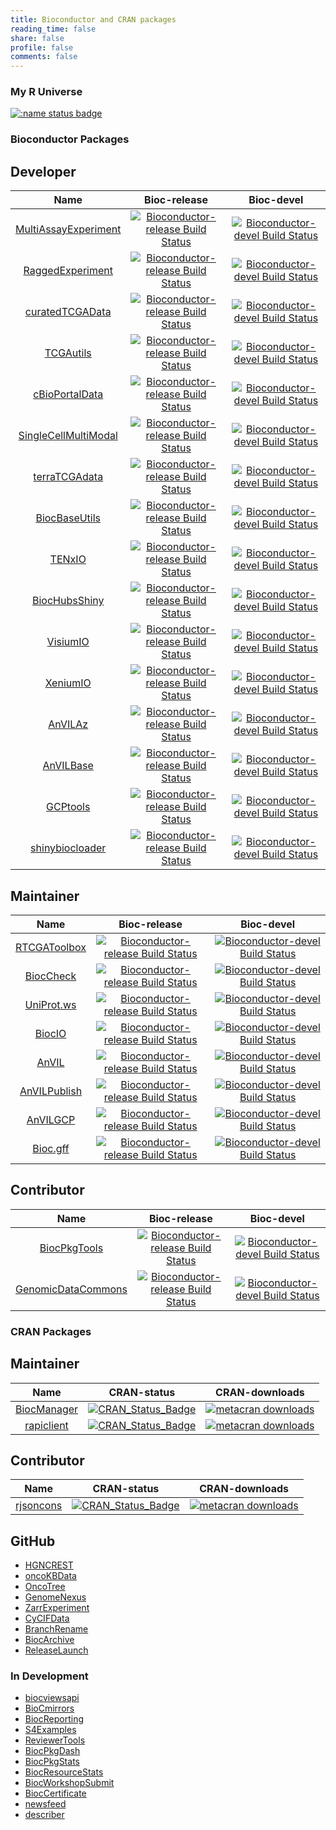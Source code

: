 ```yaml
---
title: Bioconductor and CRAN packages
reading_time: false
share: false
profile: false
comments: false
---
```


### My R Universe

[![:name status badge](https://link-ny.r-universe.dev/badges/:name?scale=2&color=orange)](https://link-ny.r-universe.dev/)

### Bioconductor Packages

## Developer

| Name | Bioc-release | Bioc-devel |
|:-----:|:-----:|:-----:|
| [MultiAssayExperiment](https://github.com/waldronlab/MultiAssayExperiment) | [![Bioconductor-release Build Status](http://bioconductor.org/shields/build/release/bioc/MultiAssayExperiment.svg)](http://bioconductor.org/checkResults/release/bioc-LATEST/MultiAssayExperiment) | [![Bioconductor-devel Build Status](http://bioconductor.org/shields/build/devel/bioc/MultiAssayExperiment.svg)](http://bioconductor.org/checkResults/devel/bioc-LATEST/MultiAssayExperiment) |
| [RaggedExperiment](https://github.com/Bioconductor/RaggedExperiment) | [![Bioconductor-release Build Status](http://bioconductor.org/shields/build/release/bioc/RaggedExperiment.svg)](http://bioconductor.org/checkResults/release/bioc-LATEST/RaggedExperiment) | [![Bioconductor-devel Build Status](http://bioconductor.org/shields/build/devel/bioc/RaggedExperiment.svg)](http://bioconductor.org/checkResults/devel/bioc-LATEST/RaggedExperiment) |
| [curatedTCGAData](https://github.com/waldronlab/curatedTCGAData) | [![Bioconductor-release Build Status](http://bioconductor.org/shields/build/release/data-experiment/curatedTCGAData.svg)](http://bioconductor.org/checkResults/release/data-experiment-LATEST/curatedTCGAData/) | [![Bioconductor-devel Build Status](http://bioconductor.org/shields/build/devel/data-experiment/curatedTCGAData.svg)](http://bioconductor.org/checkResults/devel/data-experiment-LATEST/curatedTCGAData) |
| [TCGAutils](https://github.com/waldronlab/TCGAutils) | [![Bioconductor-release Build Status](http://bioconductor.org/shields/build/release/bioc/TCGAutils.svg)](http://bioconductor.org/checkResults/release/bioc-LATEST/TCGAutils) | [![Bioconductor-devel Build Status](http://bioconductor.org/shields/build/devel/bioc/TCGAutils.svg)](http://bioconductor.org/checkResults/devel/bioc-LATEST/TCGAutils) |
| [cBioPortalData](https://github.com/waldronlab/cBioPortalData) | [![Bioconductor-release Build Status](http://bioconductor.org/shields/build/release/bioc/cBioPortalData.svg)](http://bioconductor.org/checkResults/release/bioc-LATEST/cBioPortalData) | [![Bioconductor-devel Build Status](http://bioconductor.org/shields/build/devel/bioc/cBioPortalData.svg)](http://bioconductor.org/checkResults/devel/bioc-LATEST/cBioPortalData) |
| [SingleCellMultiModal](https://github.com/waldronlab/SingleCellMultiModal) | [![Bioconductor-release Build Status](http://bioconductor.org/shields/build/release/data-experiment/SingleCellMultiModal.svg)](http://bioconductor.org/checkResults/release/data-experiment-LATEST/SingleCellMultiModal/) | [![Bioconductor-devel Build Status](http://bioconductor.org/shields/build/devel/data-experiment/SingleCellMultiModal.svg)](http://bioconductor.org/checkResults/devel/data-experiment-LATEST/SingleCellMultiModal) |
| [terraTCGAdata](https://github.com/waldronlab/terraTCGAdata) | [![Bioconductor-release Build Status](http://bioconductor.org/shields/build/release/bioc/terraTCGAdata.svg)](http://bioconductor.org/checkResults/release/bioc-LATEST/terraTCGAdata) | [![Bioconductor-devel Build Status](http://bioconductor.org/shields/build/devel/bioc/terraTCGAdata.svg)](http://bioconductor.org/checkResults/devel/bioc-LATEST/terraTCGAdata) |
| [BiocBaseUtils](https://github.com/Bioconductor/BiocBaseUtils) | [![Bioconductor-release Build Status](http://bioconductor.org/shields/build/release/bioc/BiocBaseUtils.svg)](http://bioconductor.org/checkResults/release/bioc-LATEST/BiocBaseUtils) | [![Bioconductor-devel Build Status](http://bioconductor.org/shields/build/devel/bioc/BiocBaseUtils.svg)](http://bioconductor.org/checkResults/devel/bioc-LATEST/BiocBaseUtils) |
| [TENxIO](https://github.com/waldronlab/TENxIO) | [![Bioconductor-release Build Status](http://bioconductor.org/shields/build/release/bioc/TENxIO.svg)](http://bioconductor.org/checkResults/release/bioc-LATEST/TENxIO) | [![Bioconductor-devel Build Status](http://bioconductor.org/shields/build/devel/bioc/TENxIO.svg)](http://bioconductor.org/checkResults/devel/bioc-LATEST/TENxIO) |
| [BiocHubsShiny](https://github.com/Bioconductor/BiocHubsShiny) | [![Bioconductor-release Build Status](http://bioconductor.org/shields/build/release/bioc/BiocHubsShiny.svg)](http://bioconductor.org/checkResults/release/bioc-LATEST/BiocHubsShiny) | [![Bioconductor-devel Build Status](http://bioconductor.org/shields/build/devel/bioc/BiocHubsShiny.svg)](http://bioconductor.org/checkResults/devel/bioc-LATEST/BiocHubsShiny) |
| [VisiumIO](https://github.com/waldronlab/VisiumIO) | [![Bioconductor-release Build Status](http://bioconductor.org/shields/build/release/bioc/VisiumIO.svg)](http://bioconductor.org/checkResults/release/bioc-LATEST/VisiumIO) | [![Bioconductor-devel Build Status](http://bioconductor.org/shields/build/devel/bioc/VisiumIO.svg)](http://bioconductor.org/checkResults/devel/bioc-LATEST/VisiumIO) |
| [XeniumIO](https://github.com/waldronlab/XeniumIO) | [![Bioconductor-release Build Status](https://bioconductor.org/shields/build/release/bioc/XeniumIO.svg)](http://bioconductor.org/checkResults/release/bioc-LATEST/XeniumIO) | [![Bioconductor-devel Build Status](http://bioconductor.org/shields/build/devel/bioc/XeniumIO.svg)](http://bioconductor.org/checkResults/devel/bioc-LATEST/XeniumIO) |
| [AnVILAz](https://github.com/Bioconductor/AnVILAz) | [![Bioconductor-release Build Status](http://bioconductor.org/shields/build/release/bioc/AnVILAz.svg)](http://bioconductor.org/checkResults/release/bioc-LATEST/AnVILAz) | [![Bioconductor-devel Build Status](http://bioconductor.org/shields/build/devel/bioc/AnVILAz.svg)](http://bioconductor.org/checkResults/devel/bioc-LATEST/AnVILAz) |
| [AnVILBase](https://github.com/Bioconductor/AnVILBase) | [![Bioconductor-release Build Status](http://bioconductor.org/shields/build/release/bioc/AnVILBase.svg)](http://bioconductor.org/checkResults/release/bioc-LATEST/AnVILBase) | [![Bioconductor-devel Build Status](http://bioconductor.org/shields/build/devel/bioc/AnVILBase.svg)](http://bioconductor.org/checkResults/devel/bioc-LATEST/AnVILBase) |
| [GCPtools](https://github.com/Bioconductor/GCPtools) | [![Bioconductor-release Build Status](https://bioconductor.org/shields/years-in-bioc/GCPtools.svg)](http://bioconductor.org/checkResults/release/bioc-LATEST/GCPtools) | [![Bioconductor-devel Build Status](http://bioconductor.org/shields/build/devel/bioc/GCPtools.svg)](http://bioconductor.org/checkResults/devel/bioc-LATEST/GCPtools) |
| [shinybiocloader](https://github.com/Bioconductor/shinybiocloader) | [![Bioconductor-release Build Status](https://bioconductor.org/shields/years-in-bioc/shinybiocloader.svg)](http://bioconductor.org/checkResults/release/bioc-LATEST/shinybiocloader) | [![Bioconductor-devel Build Status](http://bioconductor.org/shields/build/devel/bioc/shinybiocloader.svg)](http://bioconductor.org/checkResults/devel/bioc-LATEST/shinybiocloader) |

## Maintainer

| Name | Bioc-release | Bioc-devel |
|:-----:|:-----:|:-----:|
| [RTCGAToolbox](https://github.com/mksamur/RTCGAToolbox) | [![Bioconductor-release Build Status](http://bioconductor.org/shields/build/release/bioc/RTCGAToolbox.svg)](http://bioconductor.org/checkResults/release/bioc-LATEST/RTCGAToolbox) | [![Bioconductor-devel Build Status](http://bioconductor.org/shields/build/devel/bioc/RTCGAToolbox.svg)](http://bioconductor.org/checkResults/devel/bioc-LATEST/RTCGAToolbox) |
| [BiocCheck](https://github.com/Bioconductor/BiocCheck) | [![Bioconductor-release Build Status](http://bioconductor.org/shields/build/release/bioc/BiocCheck.svg)](http://bioconductor.org/checkResults/release/bioc-LATEST/BiocCheck) | [![Bioconductor-devel Build Status](http://bioconductor.org/shields/build/devel/bioc/BiocCheck.svg)](http://bioconductor.org/checkResults/devel/bioc-LATEST/BiocCheck) |
| [UniProt.ws](https://github.com/Bioconductor/UniProt.ws) | [![Bioconductor-release Build Status](http://bioconductor.org/shields/build/release/bioc/UniProt.ws.svg)](http://bioconductor.org/checkResults/release/bioc-LATEST/UniProt.ws) | [![Bioconductor-devel Build Status](http://bioconductor.org/shields/build/devel/bioc/UniProt.ws.svg)](http://bioconductor.org/checkResults/devel/bioc-LATEST/UniProt.ws) |
| [BiocIO](https://github.com/Bioconductor/BiocIO) | [![Bioconductor-release Build Status](http://bioconductor.org/shields/build/release/bioc/BiocIO.svg)](http://bioconductor.org/checkResults/release/bioc-LATEST/BiocIO) | [![Bioconductor-devel Build Status](http://bioconductor.org/shields/build/devel/bioc/BiocIO.svg)](http://bioconductor.org/checkResults/devel/bioc-LATEST/BiocIO) |
| [AnVIL](https://github.com/Bioconductor/AnVIL) | [![Bioconductor-release Build Status](http://bioconductor.org/shields/build/release/bioc/AnVIL.svg)](http://bioconductor.org/checkResults/release/bioc-LATEST/AnVIL) | [![Bioconductor-devel Build Status](http://bioconductor.org/shields/build/devel/bioc/AnVIL.svg)](http://bioconductor.org/checkResults/devel/bioc-LATEST/AnVIL) |
| [AnVILPublish](https://github.com/Bioconductor/AnVILPublish) | [![Bioconductor-release Build Status](http://bioconductor.org/shields/build/release/bioc/AnVILPublish.svg)](http://bioconductor.org/checkResults/release/bioc-LATEST/AnVILPublish) | [![Bioconductor-devel Build Status](http://bioconductor.org/shields/build/devel/bioc/AnVILPublish.svg)](http://bioconductor.org/checkResults/devel/bioc-LATEST/AnVILPublish) |
| [AnVILGCP](https://github.com/Bioconductor/AnVILGCP) | [![Bioconductor-release Build Status](http://bioconductor.org/shields/build/release/bioc/AnVILGCP.svg)](http://bioconductor.org/checkResults/release/bioc-LATEST/AnVILGCP) | [![Bioconductor-devel Build Status](http://bioconductor.org/shields/build/devel/bioc/AnVILGCP.svg)](http://bioconductor.org/checkResults/devel/bioc-LATEST/AnVILGCP) |
| [Bioc.gff](https://github.com/Bioconductor/Bioc.gff) | [![Bioconductor-release Build Status](https://bioconductor.org/shields/years-in-bioc/Bioc.gff.svg)](http://bioconductor.org/checkResults/release/bioc-LATEST/Bioc.gff) | [![Bioconductor-devel Build Status](http://bioconductor.org/shields/build/devel/bioc/Bioc.gff.svg)](http://bioconductor.org/checkResults/devel/bioc-LATEST/Bioc.gff) |

## Contributor

| Name | Bioc-release | Bioc-devel |
|:-----:|:-----:|:-----:|
| [BiocPkgTools](https://github.com/seandavi/BiocPkgTools) | [![Bioconductor-release Build Status](http://bioconductor.org/shields/build/release/bioc/BiocPkgTools.svg)](http://bioconductor.org/checkResults/release/bioc-LATEST/BiocPkgTools) | [![Bioconductor-devel Build Status](http://bioconductor.org/shields/build/devel/bioc/BiocPkgTools.svg)](http://bioconductor.org/checkResults/devel/bioc-LATEST/BiocPkgTools) |
| [GenomicDataCommons](https://github.com/Bioconductor/GenomicDataCommons) | [![Bioconductor-release Build Status](http://bioconductor.org/shields/build/release/bioc/GenomicDataCommons.svg)](http://bioconductor.org/checkResults/release/bioc-LATEST/GenomicDataCommons) | [![Bioconductor-devel Build Status](http://bioconductor.org/shields/build/devel/bioc/GenomicDataCommons.svg)](http://bioconductor.org/checkResults/devel/bioc-LATEST/GenomicDataCommons) |


### CRAN Packages

## Maintainer

| Name | CRAN-status | CRAN-downloads |
|:-----:|:-----:|:-----:|
| [BiocManager](https://github.com/Bioconductor/BiocManager) | [![CRAN_Status_Badge](https://www.r-pkg.org/badges/version/BiocManager)](https://cran.r-project.org/package=BiocManager) | [![metacran downloads](https://cranlogs.r-pkg.org/badges/BiocManager)](https://cran.r-project.org/package=BiocManager) |
| [rapiclient](https://github.com/bergant/rapiclient) | [![CRAN_Status_Badge](https://www.r-pkg.org/badges/version/rapiclient)](https://cran.r-project.org/package=rapiclient) | [![metacran downloads](https://cranlogs.r-pkg.org/badges/rapiclient)](https://cran.r-project.org/package=rapiclient) |

## Contributor

| Name | CRAN-status | CRAN-downloads |
|:-----:|:-----:|:-----:|
| [rjsoncons](https://github.com/mtmorgan/rjsoncons) | [![CRAN_Status_Badge](https://www.r-pkg.org/badges/version/rjsoncons)](https://cran.r-project.org/package=rjsoncons) | [![metacran downloads](https://cranlogs.r-pkg.org/badges/rjsoncons)](https://cran.r-project.org/package=rjsoncons) |

## GitHub

* [HGNCREST](https://github.com/waldronlab/HGNCREST)
* [oncoKBData](https://github.com/waldronlab/oncoKBData)
* [OncoTree](https://github.com/LiNk-NY/OncoTree)
* [GenomeNexus](https://github.com/LiNk-NY/GenomeNexus)
* [ZarrExperiment](https://github.com/Bioconductor/ZarrExperiment)
* [CyCIFData](https://github.com/ccb-hms/CyCIFData)
* [BranchRename](https://github.com/Bioconductor/BranchRename)
* [BiocArchive](https://github.com/Bioconductor/BiocArchive)
* [ReleaseLaunch](https://github.com/Bioconductor/ReleaseLaunch)

### In Development

* [biocviewsapi](https://github.com/LiNk-NY/biocviewsapi)
* [BioCmirrors](https://github.com/Bioconductor/BioCmirrors)
* [BiocReporting](https://github.com/Bioconductor/BiocReporting)
* [S4Examples](https://github.com/Bioconductor/S4Examples)
* [ReviewerTools](https://github.com/LiNk-NY/ReviewerTools)
* [BiocPkgDash](https://github.com/Bioconductor/BiocPkgDash)
* [BiocPkgStats](https://github.com/Bioconductor/BiocPkgStats)
* [BiocResourceStats](https://github.com/Bioconductor/BiocResourceStats)
* [BiocWorkshopSubmit](https://github.com/Bioconductor/BiocWorkshopSubmit)
* [BiocCertificate](https://github.com/Bioconductor/BiocCertificate)
* [newsfeed](https://github.com/waldronlab/newsfeed)
* [describer](https://github.com/LiNk-NY/describer)

